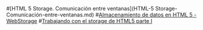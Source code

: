 #[HTML 5 Storage. Comunicación entre ventanas](HTML-5 Storage-Comunicación-entre-ventanas.md)
#[Almacenamiento de datos en HTML 5 - WebStorage](Almacenamiento-de-datos-en-HTML5.md)
#[Trabajando con el storage de HTML5 parte I](Trabajando-con-el-storage-de-HTML5–parte-I.md)